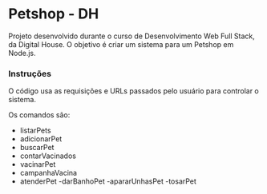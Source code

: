 # Petshop - DH

Projeto desenvolvido durante o curso de Desenvolvimento Web Full Stack, da Digital House. O objetivo é criar um sistema para um Petshop em Node.js. 

### Instruções 

O código usa as requisições e URLs passados pelo usuário para controlar o sistema. 

Os comandos são:

* listarPets 
* adicionarPet 
* buscarPet 
* contarVacinados 
* vacinarPet 
* campanhaVacina
* atenderPet
    -darBanhoPet
    -apararUnhasPet
    -tosarPet